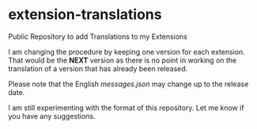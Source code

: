 # extension-translations
Public Repository to add Translations to my Extensions

I am changing the procedure by keeping one version for each extension. That would be the **NEXT** version as there is no point in working on the translation of a version that has already been released. 

Please note that the English _messages.json_ may change up to the release date.

I am still experimenting with the format of this repository. Let me know if you have any suggestions.
